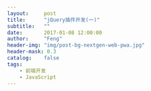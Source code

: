 ```yaml
---
layout:     post
title:      "jQuery插件开发(一)"
subtitle:   ""
date:       2017-01-08 12:00:00
author:     "Feng"
header-img: "img/post-bg-nextgen-web-pwa.jpg"
header-mask: 0.3
catalog:    false
tags:
    - 前端开发
    - JavaScript
---
```




<script async src="//jsfiddle.net/q143ova4/embed/js,html,css,result/dark/"></script>

